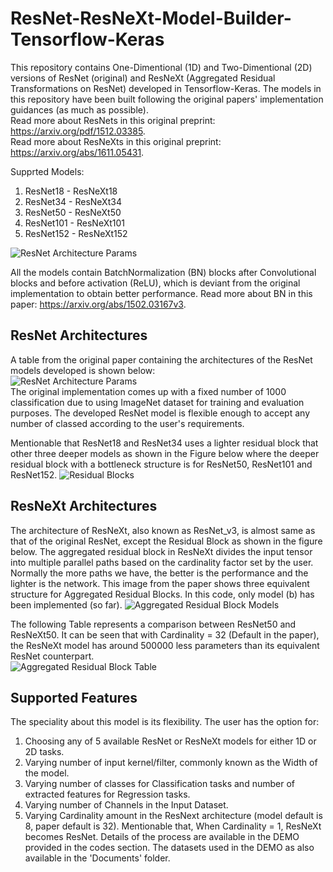 # ResNet-ResNeXt-Model-Builder-Tensorflow-Keras
This repository contains One-Dimentional (1D) and Two-Dimentional (2D) versions of ResNet (original) and ResNeXt (Aggregated Residual Transformations on ResNet) developed in Tensorflow-Keras. The models in this repository have been built following the original papers' implementation guidances (as much as possible).  
Read more about ResNets in this original preprint: https://arxiv.org/pdf/1512.03385.  
Read more about ResNeXts in this original preprint: https://arxiv.org/abs/1611.05431.  

Supprted Models:  
1. ResNet18 - ResNeXt18
2. ResNet34 - ResNeXt34
3. ResNet50 - ResNeXt50
4. ResNet101 - ResNeXt101
5. ResNet152 - ResNeXt152

![ResNet Architecture Params](https://github.com/Sakib1263/ResNet-Model-Builder-KERAS/blob/main/Documents/Images/ResNet_Model.png "ResNet Architecture") 

All the models contain BatchNormalization (BN) blocks after Convolutional blocks and before activation (ReLU), which is deviant from the original implementation to obtain better performance. Read more about BN in this paper: https://arxiv.org/abs/1502.03167v3.

## ResNet Architectures
A table from the original paper containing the architectures of the ResNet models developed is shown below:  
![ResNet Architecture Params](https://github.com/Sakib1263/1DResNet-KERAS/blob/main/Documents/Images/ResNet.png "ResNet Parameters")  
The original implementation comes up with a fixed number of 1000 classification due to using ImageNet dataset for training and evaluation purposes. The developed ResNet model is flexible enough to accept any number of classed according to the user's requirements.  

Mentionable that ResNet18 and ResNet34 uses a lighter residual block that other three deeper models as shown in the Figure below where the deeper residual block with a bottleneck structure is for ResNet50, ResNet101 and ResNet152.
![Residual Blocks](https://github.com/Sakib1263/1DResNet-KERAS/blob/main/Documents/Images/Residual_Block.png "Residual Blocks")  

## ResNeXt Architectures
The architecture of ResNeXt, also known as ResNet_v3, is almost same as that of the original ResNet, except the Residual Block as shown in the figure below. The aggregated residual block in ResNeXt divides the input tensor into multiple parallel paths based on the cardinality factor set by the user. Normally the more paths we have, the better is the performance and the lighter is the network. This image from the paper shows three equivalent structure for Aggregated Residual Blocks. In this code, only model (b) has been implemented (so far).
![Aggregated Residual Block Models](https://github.com/Sakib1263/ResNet-ResNeXt-1D-2D-Tensorflow-Keras/blob/main/Documents/Images/ResNeXt_Eq_Blocks.png "Aggregated Residual Blocks")  

The following Table represents a comparison between ResNet50 and ResNeXt50. It can be seen that with Cardinality = 32 (Default in the paper), the ResNeXt model has around 500000 less parameters than its equivalent ResNet counterpart.  
![Aggregated Residual Block Table](https://github.com/Sakib1263/ResNet-ResNeXt-1D-2D-Tensorflow-Keras/blob/main/Documents/Images/ResNeXt_Table.png "ResNet50 vs. ResNeXt50")  

## Supported Features
The speciality about this model is its flexibility. The user has the option for: 
1. Choosing any of 5 available ResNet or ResNeXt models for either 1D or 2D tasks.
2. Varying number of input kernel/filter, commonly known as the Width of the model.
3. Varying number of classes for Classification tasks and number of extracted features for Regression tasks.
4. Varying number of Channels in the Input Dataset.
5. Varying Cardinality amount in the ResNext architecture (model default is 8, paper default is 32). Mentionable that, When Cardinality = 1, ResNeXt becomes ResNet.
Details of the process are available in the DEMO provided in the codes section. The datasets used in the DEMO as also available in the 'Documents' folder.
